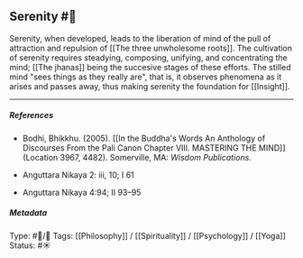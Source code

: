 ## Serenity #🧠 

Serenity, when developed, leads to the liberation of mind of the pull of attraction and repulsion of [[The three unwholesome roots]]. The cultivation of serenity requires steadying, composing, unifying, and concentrating the mind; [[The jhanas]] being the succesive stages of these efforts. The stilled mind "sees things as they really are", that is, it observes phenomena as it arises and passes away, thus making serenity the foundation for [[Insight]]. 

___

##### References

- Bodhi, Bhikkhu. (2005). [[In the Buddha's Words An Anthology of Discourses From the Pali Canon Chapter VIII. MASTERING THE MIND]] (Location 3967, 4482). Somerville, MA: _Wisdom Publications_.

- Anguttara Nikaya 2: iii, 10; I 61

- Anguttara Nikaya 4:94; II 93–95

##### Metadata
Type: #🔵/🔵 
Tags:  [[Philosophy]] / [[Spirituality]] / [[Psychology]] / [[Yoga]]
Status:  #☀️ 